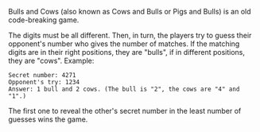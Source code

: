 Bulls and Cows (also known as Cows and Bulls or Pigs and Bulls) is an old code-breaking game. 

The digits must be all different. Then, in turn, the players try to guess their opponent's number who gives the number of matches. 
If the matching digits are in their right positions, they are "bulls", if in different positions, they are "cows". Example:

    Secret number: 4271
    Opponent's try: 1234
    Answer: 1 bull and 2 cows. (The bull is "2", the cows are "4" and "1".)

The first one to reveal the other's secret number in the least number of guesses wins the game. 